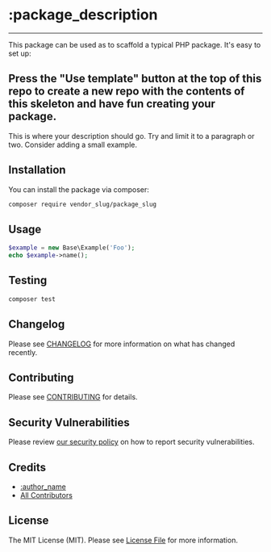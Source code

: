 # :package_description

---
This package can be used as to scaffold a typical PHP package. It's easy to set up:

Press the "Use template" button at the top of this repo to create a new repo with the contents of this skeleton and have fun creating your package.
---

This is where your description should go. Try and limit it to a paragraph or two. Consider adding a small example.

## Installation

You can install the package via composer:

```bash
composer require vendor_slug/package_slug
```

## Usage

```php
$example = new Base\Example('Foo');
echo $example->name();
```

## Testing

```bash
composer test
```

## Changelog

Please see [CHANGELOG](CHANGELOG.md) for more information on what has changed recently.

## Contributing

Please see [CONTRIBUTING](.github/CONTRIBUTING.md) for details.

## Security Vulnerabilities

Please review [our security policy](../../security/policy) on how to report security vulnerabilities.

## Credits

- [:author_name](https://github.com/:author_username)
- [All Contributors](../../contributors)

## License

The MIT License (MIT). Please see [License File](LICENSE) for more information.
